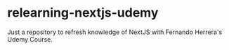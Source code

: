 # relearning-nextjs-udemy
Just a repository to refresh knowledge of NextJS with Fernando Herrera's Udemy Course.
